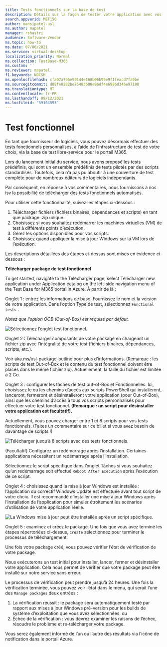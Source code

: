 ```yaml
---
title: Tests fonctionnels sur la base de test
description: Détails sur la façon de tester votre application avec vos tests fonctionnels automatisés existants
search.appverid: MET150
author: mansipatel-usl
ms.author: mapatel
manager: rshastri
audience: Software-Vendor
ms.topic: how-to
ms.date: 07/06/2021
ms.service: virtual-desktop
localization_priority: Normal
ms.collection: TestBase-M365
ms.custom: ''
ms.reviewer: mapatel
f1.keywords: NOCSH
ms.openlocfilehash: cfa07a795e99144e168b06b99e9f1feacd7fa9be
ms.sourcegitcommit: d08fe0282be75483608e96df4e6986d346e97180
ms.translationtype: MT
ms.contentlocale: fr-FR
ms.lasthandoff: 09/12/2021
ms.locfileid: "59164593"
---
```

# <a name="functional-testing"></a>Test fonctionnel

En tant que fournisseur de logiciels, vous pouvez désormais effectuer des tests fonctionnels personnalisés, à l’aide de l’infrastructure de test de votre choix, via la base de test libre-service pour le portail M365. 

Lors du lancement initial du service, nous avons proposé les tests prédéfinis, qui sont un ensemble prédéfinis de tests pilotés par des scripts standardisés. Toutefois, cela n’a pas pu aboutir à une couverture de test complète pour de nombreux éditeurs de logiciels indépendants. 

Par conséquent, en réponse à vos commentaires, nous fournissons à nos isv la possibilité de télécharger des tests fonctionnels automatisés.

Pour utiliser cette fonctionnalité, suivez les étapes ci-dessous :

1. Télécharger fichiers (fichiers binaires, dépendances et scripts) en tant que package .zip unique.
2. Choisissez si vous souhaitez redémarrer les machines virtuelles (VM) de test à différents points d’exécution.
3. Gérez les options disponibles pour vos scripts.
4. Choisissez quand appliquer la mise à jour Windows sur la VM lors de l’exécution.

Les descriptions détaillées des étapes ci-dessus sont mises en évidence ci-dessous :

**Télécharger package de test fonctionnel**

To get started, navigate to the Télécharger page, select Télécharger new application under Application catalog on the left-side navigation menu of the Test Base for M365 portal in Azure. À partir de là :

Onglet 1 : entrez les informations de base. Fournissez le nom et la version de votre application. Dans l’option Type de test, sélectionnez ```Functional tests``` . 

*Notez que l’option OOB (Out-of-Box) est requise par défaut.*


![Sélectionnez l’onglet test fonctionnel.](Media/functional_testing_tab1.png)

Onglet 2 : Télécharger composants de votre package en chargeant un fichier zip avec l’intégralité de votre test (fichiers binaires, dépendances, scripts, etc.). 

Voir aka.ms/usl-package-outline pour plus d’informations. (Remarque : les scripts de test Out-of-Box et le contenu du test fonctionnel doivent être placés dans le même fichier zip). Actuellement, la taille du fichier est limitée à 2 Go.

Onglet 3 : configurer les tâches de test out-of-Box et Fonctionnelles. Ici, choisissez le ou les chemins d’accès aux scripts PowerShell qui installeront, lanceront, fermeront et désinstalleront votre application (pour Out-of-Box), ainsi que les chemins d’accès à tous vos scripts personnalisés pour effectuer votre test fonctionnel. **(Remarque : un script pour désinstaller votre application est facultatif).**

Actuellement, vous pouvez charger entre 1 et 8 scripts pour vos tests fonctionnels. (Faites un commentaire sur ce billet si vous avez besoin de davantage de scripts !)

![Télécharger jusqu’à 8 scripts avec des tests fonctionnels.](Media/functional_testing_tab3.png)

(Facultatif) Configurez un redémarrage après l’installation. Certaines applications nécessitent un redémarrage après l’installation. 

Sélectionnez le script spécifique dans l’onglet Tâches si vous souhaitez qu’un redémarrage soit effectué ```Reboot After Execution``` après l’exécution de ce script.

Onglet 4 : choisissez quand la mise à jour Windows est installée : l’application du correctif Windows Update est effectuée avant tout script de votre choix. Il est recommandé d’installer une mise à jour Windows après l’installation de l’application pour simuler étroitement les scénarios d’utilisation de votre application réelle.

![La Windows mise à jour peut être installée après un script spécifique.](Media/functional_testing_tab4.png)

Onglet 5 : examinez et créez le package. Une fois que vous avez terminé les étapes répertoriées ci-dessus, ```Create``` sélectionnez pour terminer le processus de téléchargement.

Une fois votre package créé, vous pouvez vérifier l’état de vérification de votre package.

Nous exécuterons un test initial pour installer, lancer, fermer et désinstaller votre application. Cela nous permet de vérifier que votre package peut être installé sur notre service sans erreur.

Le processus de vérification peut prendre jusqu’à 24 heures. Une fois la vérification terminée, vous pouvez voir l’état dans le menu, qui serait l’une des ```Manage packages``` deux entrées :

1. La vérification réussit : le package sera automatiquement testé par rapport aux mises à jour Windows pré-version pour les builds de système d’exploitation que vous avez sélectionnées.
ou
2. Échec de la vérification : vous devrez examiner les raisons de l’échec, résoudre le problème et re-télécharger votre package.

Vous serez également informé de l’un ou l’autre des résultats via l’icône de notification dans le portail Azure.
